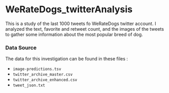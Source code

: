 # WeRateDogs_twitterAnalysis
This is a study of the last 1000 tweets fo WeRateDogs twitter account. I analyzed the text, favorite and retweet count, and the images of the tweets to gather some information about the most popular breed of dog.

### Data Source
The data for this investigation can be found in these files :
- `image-predictions.tsv`
- `twitter_archive_master.csv`
- `twitter_archive_enhanced.csv`
- `tweet_json.txt`
